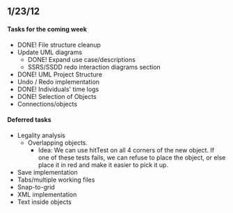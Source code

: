## 1/23/12 ##
#### Tasks for the coming week ####
  * DONE! File structure cleanup
  * Update UML diagrams
    * DONE! Expand use case/descriptions
    * SSRS/SSDD redo interaction diagrams section
  * DONE! UML Project Structure
  * Undo / Redo implementation
  * DONE! Individuals' time logs
  * DONE! Selection of Objects
  * Connections/objects

#### Deferred tasks ####
  * Legality analysis
    * Overlapping objects.
      * Idea: We can use hitTest on all 4 corners of the new object. If one of these tests fails, we can refuse to place the object, or else place it in red and make it easier to pick it up.
  * Save implementation
  * Tabs/multiple working files
  * Snap-to-grid
  * XML implementation
  * Text inside objects